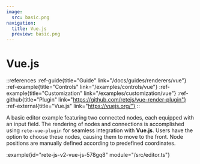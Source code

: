 ```yaml
---
image:
  src: basic.png
navigation:
  title: Vue.js
  preview: basic.png
---
```


# Vue.js

::references
:ref-guide{title="Guide" link="/docs/guides/renderers/vue"}
:ref-example{title="Controls" link="/examples/controls/vue"}
:ref-example{title="Customization" link="/examples/customization/vue"}
:ref-github{title="Plugin" link="https://github.com/retejs/vue-render-plugin"}
:ref-external{title="Vue.js" link="https://vuejs.org/"}
::

A basic editor example featuring two connected nodes, each equipped with an input field. The rendering of nodes and connections is accomplished using `rete-vue-plugin` for seamless integration with **Vue.js**. Users have the option to choose these nodes, causing them to move to the front. Node positions are manually defined according to predefined coordinates.

:example{id="rete-js-v2-vue-js-578gq8" module="/src/editor.ts"}
